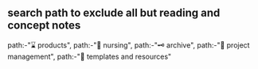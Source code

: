 ## search path to exclude all but reading and concept notes
path:-"⌛ products", path:-"🌱 nursing", path:-"🗝️ archive", path:-"🧶 project management", path:-"🔧 templates and resources"